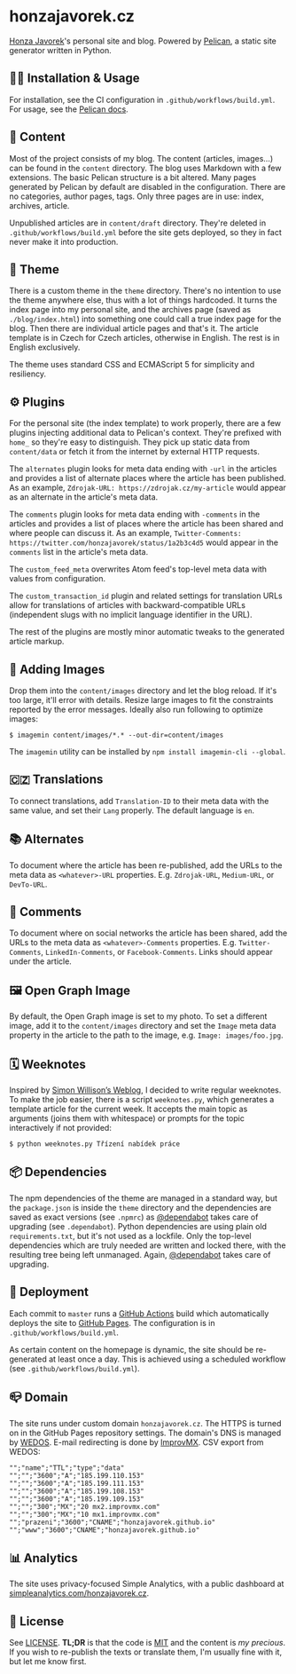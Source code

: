 # honzajavorek.cz

[Honza Javorek](https://github.com/honzajavorek)'s personal site and blog. Powered by [Pelican](https://docs.getpelican.com/), a static site generator written in Python.

## 👩‍💻 Installation & Usage

For installation, see the CI configuration in `.github/workflows/build.yml`. For usage, see the [Pelican docs](https://docs.getpelican.com/en/stable/publish.html#site-generation).

## 📒 Content

Most of the project consists of my blog. The content (articles, images…) can be found in the `content` directory. The blog uses Markdown with a few extensions. The basic Pelican structure is a bit altered. Many pages generated by Pelican by default are disabled in the configuration. There are no categories, author pages, tags. Only three pages are in use: index, archives, article.

Unpublished articles are in `content/draft` directory. They're deleted in `.github/workflows/build.yml` before the site gets deployed, so they in fact never make it into production.

## 🎨 Theme

There is a custom theme in the `theme` directory. There's no intention to use the theme anywhere else, thus with a lot of things hardcoded. It turns the index page into my personal site, and the archives page (saved as `./blog/index.html`) into something one could call a true index page for the blog. Then there are individual article pages and that's it. The article template is in Czech for Czech articles, otherwise in English. The rest is in English exclusively.

The theme uses standard CSS and ECMAScript 5 for simplicity and resiliency.

## ⚙️ Plugins

For the personal site (the index template) to work properly, there are a few plugins injecting additional data to Pelican's context. They're prefixed with `home_` so they're easy to distinguish. They pick up static data from `content/data` or fetch it from the internet by external HTTP requests.

The `alternates` plugin looks for meta data ending with `-url` in the articles and provides a list of alternate places where the article has been published. As an example, `Zdrojak-URL: https://zdrojak.cz/my-article` would appear as an alternate in the article's meta data.

The `comments` plugin looks for meta data ending with `-comments` in the articles and provides a list of places where the article has been shared and where people can discuss it. As an example, `Twitter-Comments: https://twitter.com/honzajavorek/status/1a2b3c4d5` would appear in the `comments` list in the article's meta data.

The `custom_feed_meta` overwrites Atom feed's top-level meta data with values from configuration.

The `custom_transaction_id` plugin and related settings for translation URLs allow for translations of articles with backward-compatible URLs (independent slugs with no implicit language identifier in the URL).

The rest of the plugins are mostly minor automatic tweaks to the generated article markup.

## 📸 Adding Images

Drop them into the `content/images` directory and let the blog reload. If it's too large, it'll error with details. Resize large images to fit the constraints reported by the error messages. Ideally also run following to optimize images:

```
$ imagemin content/images/*.* --out-dir=content/images
```

The `imagemin` utility can be installed by ``npm install imagemin-cli --global``.

## 🇨🇿 Translations

To connect translations, add `Translation-ID` to their meta data with the same value, and set their `Lang` properly. The default language is `en`.

## 📚 Alternates

To document where the article has been re-published, add the URLs to the meta data as `<whatever>-URL` properties. E.g. `Zdrojak-URL`, `Medium-URL`, or `DevTo-URL`.

## 💬 Comments

To document where on social networks the article has been shared, add the URLs to the meta data as `<whatever>-Comments` properties. E.g. `Twitter-Comments`, `LinkedIn-Comments`, or `Facebook-Comments`. Links should appear under the article.

## 🖼 Open Graph Image

By default, the Open Graph image is set to my photo. To set a different image, add it to the `content/images` directory and set the `Image` meta data property in the article to the path to the image, e.g. `Image: images/foo.jpg`.

## 🗓 Weeknotes

Inspired by [Simon Willison’s Weblog](https://simonwillison.net/), I decided to write regular weeknotes. To make the job easier, there is a script `weeknotes.py`, which generates a template article for the current week. It accepts the main topic as arguments (joins them with whitespace) or prompts for the topic interactively if not provided:

```
$ python weeknotes.py Třízení nabídek práce
```

## 📦 Dependencies

The npm dependencies of the theme are managed in a standard way, but the `package.json` is inside the `theme` directory and the dependencies are saved as exact versions (see `.npmrc`) as [@dependabot](https://dependabot.com/) takes care of upgrading (see `.dependabot`). Python dependencies are using plain old `requirements.txt`, but it's not used as a lockfile. Only the top-level dependencies which are truly needed are written and locked there, with the resulting tree being left unmanaged. Again, [@dependabot](https://dependabot.com/) takes care of upgrading.

## 🚀 Deployment

Each commit to `master` runs a [GitHub Actions](https://github.com/features/actions) build which automatically deploys the site to [GitHub Pages](https://pages.github.com/). The configuration is in `.github/workflows/build.yml`.

As certain content on the homepage is dynamic, the site should be re-generated at least once a day. This is achieved using a scheduled workflow (see `.github/workflows/build.yml`).

## 📪 Domain

The site runs under custom domain `honzajavorek.cz`. The HTTPS is turned on in the GitHub Pages repository settings. The domain's DNS is managed by [WEDOS](https://www.wedos.cz/). E-mail redirecting is done by [ImprovMX](https://improvmx.com/). CSV export from WEDOS:

```
"";"name";"TTL";"type";"data"
"";"";"3600";"A";"185.199.110.153"
"";"";"3600";"A";"185.199.111.153"
"";"";"3600";"A";"185.199.108.153"
"";"";"3600";"A";"185.199.109.153"
"";"";"300";"MX";"20 mx2.improvmx.com"
"";"";"300";"MX";"10 mx1.improvmx.com"
"";"prazeni";"3600";"CNAME";"honzajavorek.github.io"
"";"www";"3600";"CNAME";"honzajavorek.github.io"
```

## 📊 Analytics

The site uses privacy-focused Simple Analytics, with a public dashboard at [simpleanalytics.com/honzajavorek.cz](https://simpleanalytics.com/honzajavorek.cz).

## 👀 License

See [LICENSE](LICENSE). **TL;DR** is that the code is [MIT](LICENSE.MIT) and the content is _my precious_. If you wish to re-publish the texts or translate them, I'm usually fine with it, but let me know first.
